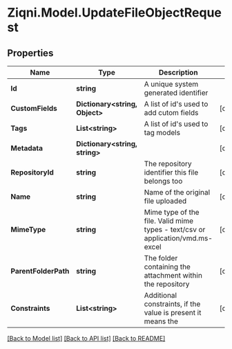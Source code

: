 
# Ziqni.Model.UpdateFileObjectRequest

## Properties

Name | Type | Description | Notes
------------ | ------------- | ------------- | -------------
**Id** | **string** | A unique system generated identifier | 
**CustomFields** | **Dictionary&lt;string, Object&gt;** | A list of id&#39;s used to add cutom fields | [optional] 
**Tags** | **List&lt;string&gt;** | A list of id&#39;s used to tag models | [optional] 
**Metadata** | **Dictionary&lt;string, string&gt;** |  | [optional] 
**RepositoryId** | **string** | The repository identifier this file belongs too | [optional] 
**Name** | **string** | Name of the original file uploaded | [optional] 
**MimeType** | **string** | Mime type of the file. Valid mime types - text/csv or application/vmd.ms-excel | [optional] 
**ParentFolderPath** | **string** | The folder containing the attachment within the repository | [optional] 
**Constraints** | **List&lt;string&gt;** | Additional constraints, if the value is present it means the | [optional] 

[[Back to Model list]](../README.md#documentation-for-models)
[[Back to API list]](../README.md#documentation-for-api-endpoints)
[[Back to README]](../README.md)

